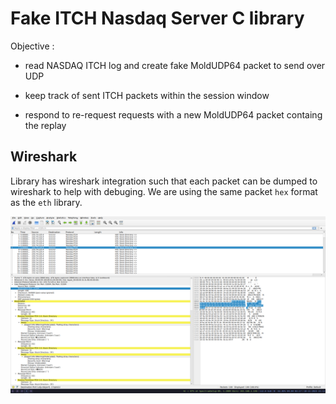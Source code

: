 # Fake ITCH Nasdaq Server C library

Objective :

- read NASDAQ ITCH log and create fake MoldUDP64 packet to send over UDP

- keep track of sent ITCH packets within the session window

- respond to re-request requests with a new MoldUDP64 packet containg the replay
    
## Wireshark 

Library has wireshark integration such that each packet can be dumped 
to wireshark to help with debuging.
We are using the same packet `hex` format as the `eth` library.

![first!](doc/wireshark_1.png)  
